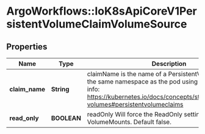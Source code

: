 # ArgoWorkflows::IoK8sApiCoreV1PersistentVolumeClaimVolumeSource

## Properties
Name | Type | Description | Notes
------------ | ------------- | ------------- | -------------
**claim_name** | **String** | claimName is the name of a PersistentVolumeClaim in the same namespace as the pod using this volume. More info: https://kubernetes.io/docs/concepts/storage/persistent-volumes#persistentvolumeclaims | 
**read_only** | **BOOLEAN** | readOnly Will force the ReadOnly setting in VolumeMounts. Default false. | [optional] 


